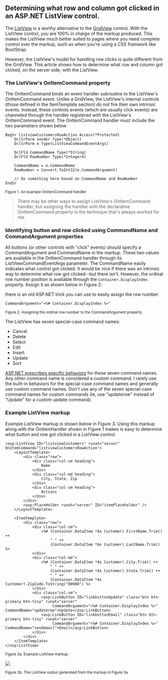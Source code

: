 ## Determining what row and column got clicked in an ASP.NET ListView control. 

The [ListView](https://msdn.microsoft.com/en-us/library/bb398790.aspx) is a worthy alternative to the [GridView](https://msdn.microsoft.com/en-us/library/2s019wc0.aspx) control. With the ListView control, you are 100% in charge of the markup produced. This makes the ListView much better suited to pages where you need complete control over the markup, such as when you're using a CSS framwork like BootStrap. 

However, the ListView's model for handling row clicks is quite different from the GridView. This article shows how to determine what row and column got clicked, on the server side, with the ListView. 

### The ListView's OnItemCommand property

The OnItemCommand binds an event handler subroutine to the ListView's OnItemCommand event. Unlike a GridView, the ListView's internal controls (those defined in the ItemTemplate section) _do not_ fire their own intrinsic events. Instead, these controls events (which are usually click events) are channeled through the handler registered with the ListView's OnItemCommand event. The OnItemCommand handler must include the two parameters shown below

	BegSr listviewCustomersRowAction Access(*Protected) 
        DclSrParm sender Type(*Object)
        DclSrParm e Type(ListViewCommandEventArgs)

		DclFld CommandName Type(*String) 
		DclFld RowNumber Type(*Integer4)

		CommandName = e.CommandName
		RowNumber = Convert.ToInt32(e.CommandArgument)

        // Do something here based on CommandName and RowNumber 
	EndSr 

<small>Figure 1. An example OnItemCommand handler</small>

> There may be other ways to assign ListView's OnItemCommand handler, but assigning the handler with the declarative OnItemCommand property is the technique that's always worked for me. 

### Identifying button and row clicked using CommandName and CommandArgument properties

All buttons (or other controls with "click" events) should specify a CommandArgument and CommandName in the markup. These two values are available in the OnItemCommand handler through its ListViewCommandEventArgs parameter. The CommandName easily indicates what control got clicked. It would be nice if there was an intrinsic way to determine what row got clicked--but there isn't. However, the ordinal row number position is available through the `Container.DisplayIndex` property. Assign it as shown below in Figure 2:  

there is an old ASP.NET trick you can use to easily assign the row number  

 	CommandArgument="<%# Container.DisplayIndex %>"

<small>Figure 2. Assigning the ordinal row number to the CommandArgument property.</small>

The ListView has seven special-case command names:

* Cancel
* Delete
* Select
* Edit
* Insert
* Update
* Sort

[ASP.NET prescribes specific behaviors](https://msdn.microsoft.com/en-us/library/system.web.ui.webcontrols.listview.itemcommand(v=vs.110).aspx) for these seven command names. Any other command name is considered a custom command. I rarely use the built-in behaviors for the special-case command names and generally use custom command names. Don't use any of the seven special-case command names for custom commands (ie, use "updaterow" instead of "Update" for a custom update command). 

### Example ListView markup

Example ListView markup is shown below in Figure 3. Using this markup along with the OnItemHandler shown in Figure 1 makes is easy to determine what button and row got clicked in a ListView control. 

    <asp:ListView ID="listviewCustomers" runat="server" OnItemCommand="listviewCustomersRowAction">
        <LayoutTemplate>
            <div class="row">
                <div class="col-sm heading">
                    Name
                </div>
                <div class="col-md heading">
                    City, State, Zip
                </div>
                <div class="col-sm heading">
                    Actions
                </div>
            </div>        
            <asp:PlaceHolder runat="server" ID="itemPlaceholder" />
        </LayoutTemplate>

        <ItemTemplate>
            <div class="row">
                <div class="col-sm">
                    <%# (Container.DataItem *As Customer).FirstName.Trim() ++ 
                        " " ++ 
                        (Container.DataItem *As Customer).LastName.Trim() %>
                </div>
                <div class="col-md">
                    <%# (Container.DataItem *As Customer).City.Trim() ++ 
                        " " ++ 
                        (Container.DataItem *As Customer).State.Trim() ++ 
                        " " ++ 
                        (Container.DataItem *As Customer).ZipCode.ToString("00000") %>
                </div>
                <div class="col-sm">
                    <asp:LinkButton ID="linkbuttonUpdate" class="btn btn-primary btn-tiny" runat="server" 
                         CommandArgument="<%# Container.DisplayIndex %>" CommandName="updaterow">Update</asp:LinkButton>
                    <asp:LinkButton ID="linkbuttonEmail" class="btn btn-primary btn-tiny" runat="server" 
                         CommandArgument="<%# Container.DisplayIndex %>" CommandName="sendemail">Email</asp:LinkButton>
                </div>                    
            </div>
        </ItemTemplate>
    </asp:ListView>

<small>Figure 3a. Example ListView markup</small>


![](https://asna.com/filebin/marketing/article-figures/listview-row-clicked.png)

<small>Figure 3b. The ListView output generated from the markup in Figure 3a</small>
